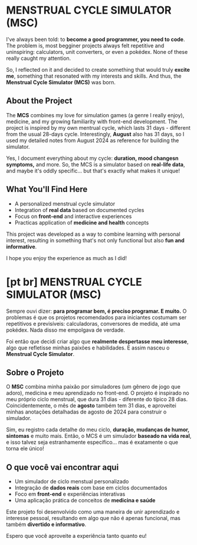 # MENSTRUAL CYCLE SIMULATOR (MSC)

I've always been told: to **become a good programmer, you need to code**. The problem is, most begginer projects always felt repetitive and uninspiring: calculators, unit converters, or even a pokédex. None of these really caught my attention.

So, I reflected on it and decided to create something that would truly **excite me**, something that resonated with my interests and skills. And thus, the **Menstrual Cycle Simulator (MCS)** was born.

## About the Project

The **MCS** combines my love for simulation games (a genre I really enjoy), medicine, and my growing familiarity with front-end development. The project is inspired by my own mentrual cycle, which lasts 31 days - different from the usual 28-days cycle. Interestingly, **August** also has 31 days, so I used my detailed notes from August 2024 as reference for building the simulator.

Yes, I document everything about my cycle: **duration, mood changesn symptoms,** and more. So, the MCS is a simulator based on **real-life data**, and maybe it's oddly specific... but that's exactly what makes it unique!

## What You'll Find Here

* A personalized menstrual cycle simulator
* Integration of **real data** based on documented cycles
* Focus on **front-end** and interactive experiences
* Practicas application of **medicine and health** concepts

This project was developed as a way to combine learning with personal interest, resulting in something that's not only functional but also **fun and informative**.

I hope you enjoy the experience as much as I did!

# [pt br] MENSTRUAL CYCLE SIMULATOR (MSC) 

Sempre ouvi dizer: **para programar bem, é preciso programar. E muito.** O problemas é que os projetos recomendados para iniciantes costumam ser repetitivos e previsíveis: calculadoras, conversores de medida, até uma pokédex. Nada disso me empolgava de verdade.

Foi então que decidi criar algo que **realmente despertasse meu interesse**, algo que refletisse minhas paixões e habilidades. E assim nasceu o **Menstrual Cycle Simulator**.

## Sobre o Projeto

O **MSC** combina minha paixão por simuladores (um gênero de jogo que adoro), medicina e meu aprendizado no front-end. O projeto é inspirado no meu próprio ciclo menstrual, que dura 31 dias - diferente do típico 28 dias. Coincidentemente, o mês de **agosto** também tem 31 dias, e aproveitei minhas anotações detalhadas de agosto de 2024 para construir o simulador.

Sim, eu registro cada detalhe do meu ciclo, **duração, mudanças de humor, sintomas** e muito mais. Então, o MCS é um simulador **baseado na vida real**, e isso talvez seja estranhamente específico... mas é exatamente o que torna ele único!

## O que você vai encontrar aqui
 * Um simulador de ciclo menstual personalizado
 * Integração de **dados reais** com base em ciclos documentados
 * Foco em **front-end** e experiências interativas
 * Uma aplicação prática de conceitos de **medicina e saúde**

 Este projeto foi desenvolvido como uma maneira de unir aprendizado e interesse pessoal, resultando em algo que não é apenas funcional, mas também **divertido e informativo**.

 Espero que você aproveite a experiência tanto quanto eu! 

